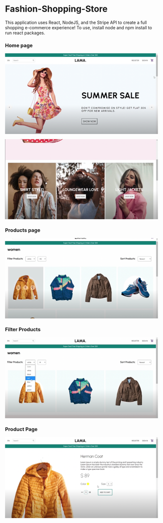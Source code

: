 # Fashion-Shopping-Store

This application uses React, NodeJS, and the Stripe API to create a full shopping e-commerce experience!
To use, install node and npm install to run react packages.

### Home page

![Alt text](/images/homepage.png "Home Page")

![Alt text](/images/Browse.png "Home Page")

### Products page

![Alt text](/images/products.png "Home Page")

### Filter Products

![Alt text](/images/filter.png "Home Page")

### Product Page

![Alt text](/images/product.png "Home Page")
